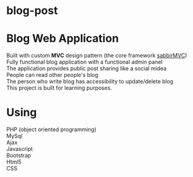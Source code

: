 # blog-post
# Blog Web Application
Built with custom <strong>MVC</strong> design pattern (the core framework <a href="https://github.com/sahmed9646/sabbirMVC">sabbirMVC</a>)</br>
Fully functional blog application with a functional admin panel</br>
The application provides public post sharing like a social midea</br>
People can read other people's blog</br>
The person who write blog has accessibility to update/delete blog</br>
This project is built for learning purposes.</br>

# Using
PHP (object oriented programming)</br>
MySql</br>
Ajax</br>
Javascript</br>
Bootstrap</br>
Html5</br>
CSS
